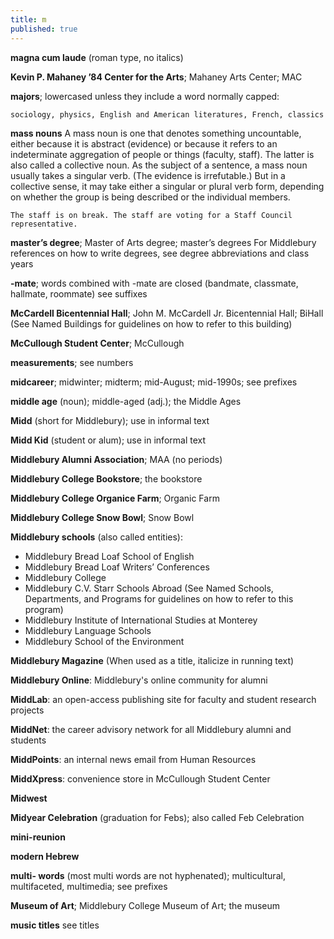 ```yaml
---
title: m
published: true
---
```


**magna cum laude** (roman type, no italics)

**Kevin P. Mahaney ’84 Center for the Arts**; Mahaney Arts Center; MAC

**majors**; lowercased unless they include a word normally capped:

`sociology, physics, English and American literatures, French, classics`

**mass nouns** 
A mass noun is one that denotes something uncountable, either because it is abstract (evidence) or because it refers to an indeterminate aggregation of people or things (faculty, staff). The latter is also called a collective noun. As the subject of a sentence, a mass noun usually takes a singular verb. (The evidence is irrefutable.) But in a collective sense, it may take either a singular or plural verb form, depending on whether the group is being described or the individual members.

`The staff is on break. The staff are voting for a Staff Council representative.`

**master’s degree**; Master of Arts degree; master’s degrees
For Middlebury references on how to write degrees, see degree abbreviations and class years

**-mate**; words combined with -mate are closed (bandmate, classmate, hallmate, roommate) see suffixes

**McCardell Bicentennial Hall**; John M. McCardell Jr. Bicentennial Hall; BiHall (See Named Buildings for guidelines on how to refer to this building)

**McCullough Student Center**; McCullough

**measurements**; see numbers

**midcareer**; midwinter; midterm; mid-August; mid-1990s; see prefixes

**middle age** (noun); middle-aged (adj.); the Middle Ages

**Midd** (short for Middlebury); use in informal text

**Midd Kid** (student or alum); use in informal text

**Middlebury Alumni Association**; MAA (no periods)

**Middlebury College Bookstore**; the bookstore

**Middlebury College Organice Farm**; Organic Farm

**Middlebury College Snow Bowl**; Snow Bowl

**Middlebury schools** (also called entities):
- Middlebury Bread Loaf School of English
- Middlebury Bread Loaf Writers’ Conferences
- Middlebury College
- Middlebury C.V. Starr Schools Abroad (See Named Schools, Departments, and Programs for guidelines on how to refer to this program)
- Middlebury Institute of International Studies at Monterey
- Middlebury Language Schools
- Middlebury School of the Environment

**Middlebury Magazine** (When used as a title, italicize in running text)

**Middlebury Online**: Middlebury's online community for alumni

**MiddLab**: an open-access publishing site for faculty and student research projects

**MiddNet**: the career advisory network for all Middlebury alumni and students

**MiddPoints**: an internal news email from Human Resources

**MiddXpress**: convenience store in McCullough Student Center

**Midwest**

**Midyear Celebration** (graduation for Febs); also called Feb Celebration

**mini-reunion**

**modern Hebrew**

**multi- words** (most multi words are not hyphenated); multicultural, multifaceted, multimedia; see prefixes

**Museum of Art**; Middlebury College Museum of Art; the museum

**music titles** see titles
